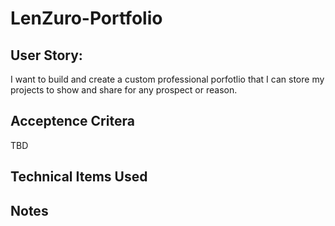 # LenZuro-Portfolio

## User Story:

I want to build and create a custom professional porfotlio that I can store my projects to show and share for any prospect or reason.

## Acceptence Critera 
TBD


## Technical Items Used


## Notes
